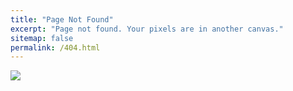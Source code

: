 ```yaml
---
title: "Page Not Found"
excerpt: "Page not found. Your pixels are in another canvas."
sitemap: false
permalink: /404.html
---
```



![](https://media.licdn.com/dms/image/C5112AQEw1fXuabCTyQ/article-inline_image-shrink_1500_2232/0/1581099611064?e=1717027200&v=beta&t=psv-We1SWGIP7Fs5uDilFsfnKii-3bRK6Bxt6cMAvAE)